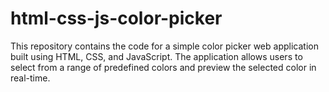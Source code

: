 # html-css-js-color-picker
This repository contains the code for a simple color picker web application built using HTML, CSS, and JavaScript. The application allows users to select from a range of predefined colors and preview the selected color in real-time.
